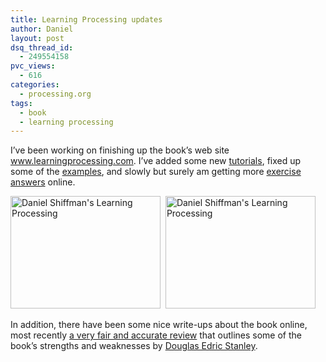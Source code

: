 ```yaml
---
title: Learning Processing updates
author: Daniel
layout: post
dsq_thread_id:
  - 249554158
pvc_views:
  - 616
categories:
  - processing.org
tags:
  - book
  - learning processing
---
```

<p>I&#8217;ve been working on finishing up the book&#8217;s web site <a href="http://www.learningprocessing.com">www.learningprocessing.com</a>.   I&#8217;ve added some new <a href="http://www.learningprocessing.com/tutorials/">tutorials</a>, fixed up some of the <a href="http://www.learningprocessing.com/examples/">examples</a>, and slowly but surely am getting more <a href="http://www.learningprocessing.com/exercises/">exercise answers</a> online.</p>
<p><a class="tt-flickr" href="http://www.flickr.com/photos/abstractmachine/2909195001"><img class="tt-flickr" src="http://farm4.static.flickr.com/3289/2909195001_9c7d94e1cb_m.jpg" alt="Daniel Shiffman's Learning Processing" width="240" height="180" /></a> &nbsp;<a class="tt-flickr" href="http://www.flickr.com/photos/abstractmachine/2910042222"><img class="tt-flickr" src="http://farm4.static.flickr.com/3227/2910042222_2f026c82ea_m.jpg" alt="Daniel Shiffman's Learning Processing" width="240" height="180" /></a></p>
<p>In addition, there have been some nice write-ups about the book online, most recently <a href="http://www.abstractmachine.net/blog/zoog-for-president/">a very fair and accurate review</a> that outlines some of the book&#8217;s strengths and weaknesses by <a href="http://www.abstractmachine.net/blog/">Douglas Edric Stanley</a>.</p>
